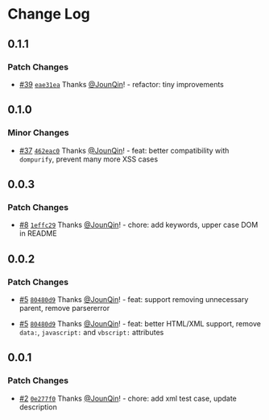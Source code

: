 # Change Log

## 0.1.1

### Patch Changes

- [#39](https://github.com/un-ts/domiso/pull/39) [`eae31ea`](https://github.com/un-ts/domiso/commit/eae31eafc03f32d67169ebd7512abff783e3c004) Thanks [@JounQin](https://github.com/JounQin)! - refactor: tiny improvements

## 0.1.0

### Minor Changes

- [#37](https://github.com/un-ts/domiso/pull/37) [`462eac0`](https://github.com/un-ts/domiso/commit/462eac0ed5bb53150ca14cec6e70b8307e6968ad) Thanks [@JounQin](https://github.com/JounQin)! - feat: better compatibility with `dompurify`, prevent many more XSS cases

## 0.0.3

### Patch Changes

- [#8](https://github.com/un-ts/domiso/pull/8) [`1effc29`](https://github.com/un-ts/domiso/commit/1effc290a5ce7081039d98729366c9864133b500) Thanks [@JounQin](https://github.com/JounQin)! - chore: add keywords, upper case DOM in README

## 0.0.2

### Patch Changes

- [#5](https://github.com/un-ts/domiso/pull/5) [`80480d9`](https://github.com/un-ts/domiso/commit/80480d98fb2433eb697ab1332f9b363b1d58cec3) Thanks [@JounQin](https://github.com/JounQin)! - feat: support removing unnecessary parent, remove parsererror

* [#5](https://github.com/un-ts/domiso/pull/5) [`80480d9`](https://github.com/un-ts/domiso/commit/80480d98fb2433eb697ab1332f9b363b1d58cec3) Thanks [@JounQin](https://github.com/JounQin)! - feat: better HTML/XML support, remove `data:`, `javascript:` and `vbscript:` attributes

## 0.0.1

### Patch Changes

- [#2](https://github.com/un-ts/domiso/pull/2) [`0e277f0`](https://github.com/un-ts/domiso/commit/0e277f00d6860fd2e041a61ea6871f64758074a8) Thanks [@JounQin](https://github.com/JounQin)! - chore: add xml test case, update description
